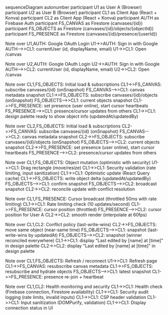 sequenceDiagram
autonumber
participant U1 as User A (Browser)
participant U2 as User B (Browser)
participant CL1 as Client App (React + Konva)
participant CL2 as Client App (React + Konva)
participant AUTH as Firebase Auth
participant FS_CANVAS as Firestore (canvases/{id})
participant FS_OBJECTS as Firestore (canvases/{id}/objects/{objectId})
participant FS_PRESENCE as Firestore (canvases/{id}/presence/{userId})

Note over U1,AUTH: Google OAuth Login
U1->>AUTH: Sign in with Google
AUTH-->>CL1: currentUser (id, displayName, email)
U1->>CL1: Open /canvas

Note over U2,AUTH: Google OAuth Login
U2->>AUTH: Sign in with Google
AUTH-->>CL2: currentUser (id, displayName, email)
U2->>CL2: Open /canvas

Note over CL1,FS_OBJECTS: Initial load & subscriptions
CL1->>FS_CANVAS: subscribe canvases/{id} (onSnapshot)
FS_CANVAS-->>CL1: canvas metadata snapshot
CL1->>FS_OBJECTS: subscribe canvases/{id}/objects (onSnapshot)
FS_OBJECTS-->>CL1: current objects snapshot
CL1->>FS_PRESENCE: set presence (user online), start cursor heartbeats
FS_PRESENCE-->>CL1: presence/cursor updates from others
CL1->>CL1: design palette ready to show object info (updatedAt/updatedBy)

Note over CL2,FS_OBJECTS: Initial load & subscriptions
CL2->>FS_CANVAS: subscribe canvases/{id} (onSnapshot)
FS_CANVAS-->>CL2: canvas metadata snapshot
CL2->>FS_OBJECTS: subscribe canvases/{id}/objects (onSnapshot)
FS_OBJECTS-->>CL2: current objects snapshot
CL2->>FS_PRESENCE: set presence (user online), start cursor heartbeats
FS_PRESENCE-->>CL2: presence/cursor updates from others

Note over CL1,FS_OBJECTS: Object mutation (optimistic with security)
U1->>CL1: Drag rectangle (move/resize)
CL1->>CL1: Security validation (rate limiting, input sanitization)
CL1->>CL1: Optimistic update (React Query cache)
CL1->>FS_OBJECTS: write object delta (updatedAt/updatedBy)
FS_OBJECTS-->>CL1: confirm snapshot
FS_OBJECTS-->>CL2: broadcast snapshot
CL2->>CL2: reconcile update with conflict resolution

Note over CL1,FS_PRESENCE: Cursor broadcast (throttled 50ms with rate limiting)
CL1->>CL1: Rate limiting check (10 updates/second)
CL1->>FS_PRESENCE: cursor position (throttled)
FS_PRESENCE-->>CL2: cursor position for User A
CL2->>CL2: smooth render (interpolate at 60fps)

Note over CL1,CL2: Conflict policy (last-write-wins)
CL2->>FS_OBJECTS: move same object (near-same time)
FS_OBJECTS-->>CL1: snapshot (last-write-wins by updatedAt)
FS_OBJECTS-->>CL2: snapshot (winner reconciled everywhere)
CL1->>CL1: display "Last edited by [name] at [time]" in design palette
CL2->>CL2: display "Last edited by [name] at [time]" in design palette

Note over CL1,FS_OBJECTS: Refresh / reconnect
U1->>CL1: Refresh page
CL1->>FS_CANVAS: resubscribe canvas metadata
CL1->>FS_OBJECTS: resubscribe and hydrate objects
FS_OBJECTS-->>CL1: latest snapshot
CL1->>FS_PRESENCE: presence re-join + heartbeat

Note over CL1,CL2: Health monitoring and security
CL1->>CL1: Health check (Firebase connection, Firestore availability)
CL1->>CL1: Security audit logging (rate limits, invalid inputs)
CL1->>CL1: CSP header validation
CL1->>CL1: Input sanitization (DOMPurify, validation)
CL1->>CL1: Display connection status in UI
